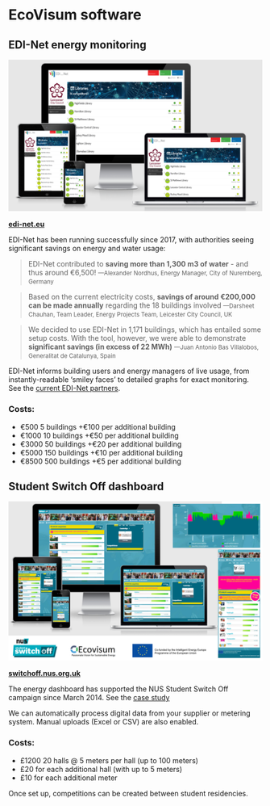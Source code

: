 # EcoVisum software

## EDI-Net energy monitoring

![Image of EDI-Net organisations](images/edi-net.png)

**[edi-net.eu](https://www.edi-net.eu/en/)**

EDI-Net has been running successfully since 2017, with authorities seeing significant savings on energy and water usage:

> EDI-Net contributed to **saving more than 1,300 m3 of water** - and thus around €6,500! <small>—Alexander Nordhus, Energy Manager, City of Nuremberg, Germany</small>

> Based on the current electricity costs, **savings of around €200,000 can be made annually** regarding the 18 buildings involved <small>—Darsheet Chauhan, Team Leader, Energy Projects Team, Leicester City Council, UK</small>

> We decided to use EDI-Net in 1,171 buildings, which has entailed some setup costs. With the tool, however, we were able to demonstrate **significant savings (in excess of 22 MWh)** <small>—Juan Antonio Bas Villalobos, Generalitat de Catalunya, Spain</small>

EDI-Net informs building users and energy managers of live usage, from instantly-readable ‘smiley faces’ to detailed graphs for exact monitoring. See the [current EDI-Net partners](https://dashboard.edi-net.eu/p/partners).

### Costs:

- €500 5 buildings +€100 per additional building
- €1000 10 buildings +€50 per additional building
- €3000 50 buildings +€20 per additional building
- €5000 150 buildings +€10 per additional building
- €8500 500 buildings +€5 per additional building

## Student Switch Off dashboard

![Image of dashboard](images/best-in-class-berlin.png)

**[switchoff.nus.org.uk](https://switchoff.nus.org.uk)**

The energy dashboard has supported the NUS Student Switch Off campaign since March 2014. See the [case study](#the-nus-energy-dashboard)

We can automatically process digital data from your supplier or metering system. Manual uploads (Excel or CSV) are also enabled.

### Costs:

- £1200 20 halls @ 5 meters per hall (up to 100 meters)
- £20 for each additional hall (with up to 5 meters)
- £10 for each additional meter

Once set up, competitions can be created between student residencies.
